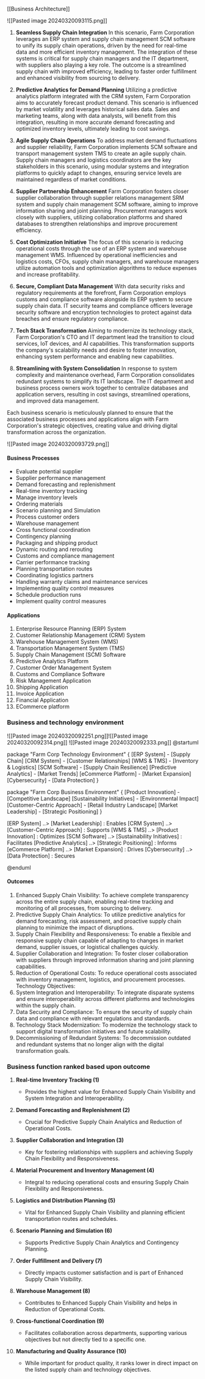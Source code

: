 [[Business Architecture]]

![[Pasted image 20240320093115.png]]

1. **Seamless Supply Chain Integration** In this scenario, Farm Corporation leverages an ERP system and supply chain management SCM software to unify its supply chain operations, driven by the need for real-time data and more efficient inventory management. The integration of these systems is critical for supply chain managers and the IT department, with suppliers also playing a key role. The outcome is a streamlined supply chain with improved efficiency, leading to faster order fulfillment and enhanced visibility from sourcing to delivery.
    
2. **Predictive Analytics for Demand Planning** Utilizing a predictive analytics platform integrated with the CRM system, Farm Corporation aims to accurately forecast product demand. This scenario is influenced by market volatility and leverages historical sales data. Sales and marketing teams, along with data analysts, will benefit from this integration, resulting in more accurate demand forecasting and optimized inventory levels, ultimately leading to cost savings.
    
3. **Agile Supply Chain Operations** To address market demand fluctuations and supplier reliability, Farm Corporation implements SCM software and transport management system TMS to create an agile supply chain. Supply chain managers and logistics coordinators are the key stakeholders in this scenario, using modular systems and integration platforms to quickly adapt to changes, ensuring service levels are maintained regardless of market conditions.
    
4. **Supplier Partnership Enhancement** Farm Corporation fosters closer supplier collaboration through supplier relations management SRM system and supply chain management SCM software, aiming to improve information sharing and joint planning. Procurement managers work closely with suppliers, utilizing collaboration platforms and shared databases to strengthen relationships and improve procurement efficiency.
    
5. **Cost Optimization Initiative** The focus of this scenario is reducing operational costs through the use of an ERP system and warehouse management WMS. Influenced by operational inefficiencies and logistics costs, CFOs, supply chain managers, and warehouse managers utilize automation tools and optimization algorithms to reduce expenses and increase profitability.
    
6. **Secure, Compliant Data Management** With data security risks and regulatory requirements at the forefront, Farm Corporation employs customs and compliance software alongside its ERP system to secure supply chain data. IT security teams and compliance officers leverage security software and encryption technologies to protect against data breaches and ensure regulatory compliance.
    
7. **Tech Stack Transformation** Aiming to modernize its technology stack, Farm Corporation's CTO and IT department lead the transition to cloud services, IoT devices, and AI capabilities. This transformation supports the company's scalability needs and desire to foster innovation, enhancing system performance and enabling new capabilities.
    
8. **Streamlining with System Consolidation** In response to system complexity and maintenance overhead, Farm Corporation consolidates redundant systems to simplify its IT landscape. The IT department and business process owners work together to centralize databases and application servers, resulting in cost savings, streamlined operations, and improved data management.
    

Each business scenario is meticulously planned to ensure that the associated business processes and applications align with Farm Corporation's strategic objectives, creating value and driving digital transformation across the organization.

![[Pasted image 20240320093729.png]]

#### Business Processes
- Evaluate potential supplier
- Supplier performance management
- Demand forecasting and replenishment
- Real-time inventory tracking
- Manage inventory  levels
- Ordering materials
- Scenario planning and Simulation
- Process customer orders
- Warehouse management
- Cross functional coordination
- Contingency planning
- Packaging and shipping product
- Dynamic routing and rerouting
- Customs and compliance management
- Carrier performance tracking
- Planning transportation routes
- Coordinating logistics partners
- Handling warranty claims and maintenance services
- Implementing quality control measures
- Schedule production runs
- Implement quality control measures

#### Applications

1. Enterprise Resource Planning (ERP) System
2. Customer Relationship Management (CRM) System
3. Warehouse Management System (WMS)
4. Transportation Management System (TMS)
5. Supply Chain Management (SCM) Software
6. Predictive Analytics Platform
7. Customer Order Management System
8. Customs and Compliance Software
9. Risk Management Application
10. Shipping Application
11. Invoice Application
12. Financial Application
13. ECommerce platform

### Business and technology environment
![[Pasted image 20240320092251.png]]![[Pasted image 20240320092314.png]]
![[Pasted image 20240320092333.png]]
@startuml

package "Farm Corp Technology Environment" {
  [ERP System] - [Supply Chain]
  [CRM System] - [Customer Relationships]
  [WMS & TMS] - [Inventory & Logistics]
  [SCM Software] - [Supply Chain Resilience]
  [Predictive Analytics] - [Market Trends]
  [eCommerce Platform] - [Market Expansion]
  [Cybersecurity] - [Data Protection]
}

package "Farm Corp Business Environment" {
  [Product Innovation] - [Competitive Landscape]
  [Sustainability Initiatives] - [Environmental Impact]
  [Customer-Centric Approach] - [Retail Industry Landscape]
  [Market Leadership] - [Strategic Positioning]
}

[ERP System] ..> [Market Leadership] : Enables
[CRM System] ..> [Customer-Centric Approach] : Supports
[WMS & TMS] ..> [Product Innovation] : Optimizes
[SCM Software] ..> [Sustainability Initiatives] : Facilitates
[Predictive Analytics] ..> [Strategic Positioning] : Informs
[eCommerce Platform] ..> [Market Expansion] : Drives
[Cybersecurity] ..> [Data Protection] : Secures

@enduml
#### Outcomes

1. Enhanced Supply Chain Visibility: To achieve complete transparency across the entire supply chain, enabling real-time tracking and monitoring of all processes, from sourcing to delivery.
2. Predictive Supply Chain Analytics: To utilize predictive analytics for demand forecasting, risk assessment, and proactive supply chain planning to minimize the impact of disruptions.
4. Supply Chain Flexibility and Responsiveness: To enable a flexible and responsive supply chain capable of adapting to changes in market demand, supplier issues, or logistical challenges quickly.
4. Supplier Collaboration and Integration: To foster closer collaboration with suppliers through improved information sharing and joint planning capabilities.
5. Reduction of Operational Costs: To reduce operational costs associated with inventory management, logistics, and procurement processes.
Technology Objectives:
1. System Integration and Interoperability: To integrate disparate systems and ensure interoperability across different platforms and technologies within the supply chain.
2. Data Security and Compliance: To ensure the security of supply chain data and compliance with relevant regulations and standards.
3. Technology Stack Modernization: To modernize the technology stack to support digital transformation initiatives and future scalability.
4. Decommissioning of Redundant Systems: To decommission outdated and redundant systems that no longer align with the digital transformation goals.

### Business function ranked based upon outcome

1. **Real-time Inventory Tracking (1)**
    
    - Provides the highest value for Enhanced Supply Chain Visibility and System Integration and Interoperability.
2. **Demand Forecasting and Replenishment (2)**
    
    - Crucial for Predictive Supply Chain Analytics and Reduction of Operational Costs.
3. **Supplier Collaboration and Integration (3)**
    
    - Key for fostering relationships with suppliers and achieving Supply Chain Flexibility and Responsiveness.
4. **Material Procurement and Inventory Management (4)**
    
    - Integral to reducing operational costs and ensuring Supply Chain Flexibility and Responsiveness.
5. **Logistics and Distribution Planning (5)**
    
    - Vital for Enhanced Supply Chain Visibility and planning efficient transportation routes and schedules.
6. **Scenario Planning and Simulation (6)**
    
    - Supports Predictive Supply Chain Analytics and Contingency Planning.
7. **Order Fulfillment and Delivery (7)**
    
    - Directly impacts customer satisfaction and is part of Enhanced Supply Chain Visibility.
8. **Warehouse Management (8)**
    
    - Contributes to Enhanced Supply Chain Visibility and helps in Reduction of Operational Costs.
9. **Cross-functional Coordination (9)**
    
    - Facilitates collaboration across departments, supporting various objectives but not directly tied to a specific one.
10. **Manufacturing and Quality Assurance (10)**
    
    - While important for product quality, it ranks lower in direct impact on the listed supply chain and technology objectives.